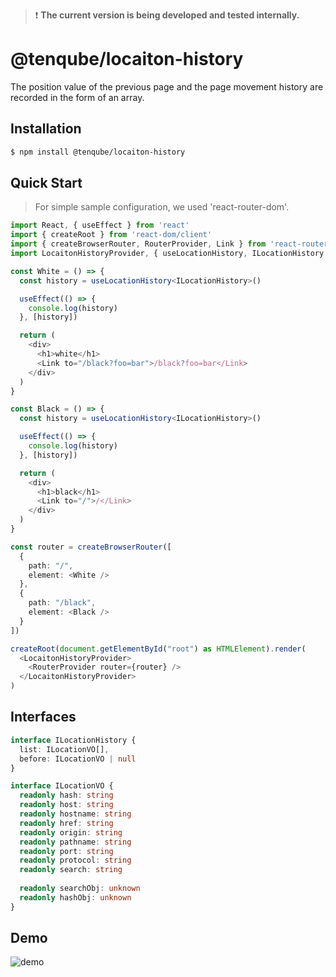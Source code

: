 >❗ __The current version is being developed and tested internally.__

# @tenqube/locaiton-history
The position value of the previous page and the page movement history are recorded in the form of an array.

## Installation
```sh
$ npm install @tenqube/locaiton-history
```

## Quick Start
> For simple sample configuration, we used 'react-router-dom'.
```ts
import React, { useEffect } from 'react'
import { createRoot } from 'react-dom/client'
import { createBrowserRouter, RouterProvider, Link } from 'react-router-dom'
import LocaitonHistoryProvider, { useLocationHistory, ILocationHistory } from '@tenqube/locaiton-history'

const White = () => {
  const history = useLocationHistory<ILocationHistory>()

  useEffect(() => {
    console.log(history)
  }, [history])

  return (
    <div>
      <h1>white</h1>
      <Link to="/black?foo=bar">/black?foo=bar</Link>
    </div>
  )
}

const Black = () => {
  const history = useLocationHistory<ILocationHistory>()

  useEffect(() => {
    console.log(history)
  }, [history])

  return (
    <div>
      <h1>black</h1>
      <Link to="/">/</Link>
    </div>
  )
}

const router = createBrowserRouter([
  {
    path: "/",
    element: <White />
  },
  {
    path: "/black",
    element: <Black />
  }
])

createRoot(document.getElementById("root") as HTMLElement).render(
  <LocaitonHistoryProvider>
    <RouterProvider router={router} />
  </LocaitonHistoryProvider>
)
```

## Interfaces
```ts
interface ILocationHistory {
  list: ILocationVO[],
  before: ILocationVO | null
}
```

```ts
interface ILocationVO {
  readonly hash: string
  readonly host: string
  readonly hostname: string
  readonly href: string
  readonly origin: string
  readonly pathname: string
  readonly port: string
  readonly protocol: string
  readonly search: string
  
  readonly searchObj: unknown
  readonly hashObj: unknown
}
```

## Demo
![demo](https://images.tenqube.com/labs/location-history-demo.png)